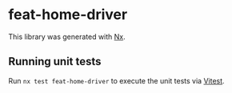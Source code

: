 # feat-home-driver

This library was generated with [Nx](https://nx.dev).

## Running unit tests

Run `nx test feat-home-driver` to execute the unit tests via [Vitest](https://vitest.dev/).
